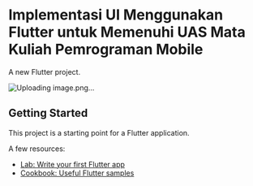 # Implementasi UI Menggunakan Flutter untuk Memenuhi UAS Mata Kuliah Pemrograman Mobile 

A new Flutter project.

![Uploading image.png…]()


## Getting Started

This project is a starting point for a Flutter application.

A few resources:
- [Lab: Write your first Flutter app](https://docs.flutter.dev/get-started/codelab)
- [Cookbook: Useful Flutter samples](https://docs.flutter.dev/cookbook)
